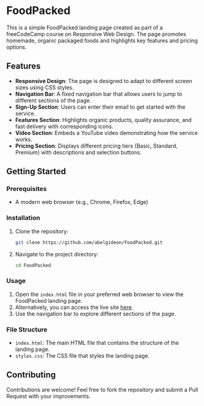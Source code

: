 # FoodPacked

This is a simple FoodPacked landing page created as part of a freeCodeCamp course on Responsive Web Design. The page promotes homemade, organic packaged foods and highlights key features and pricing options.

## Features

- **Responsive Design**: The page is designed to adapt to different screen sizes using CSS styles.
- **Navigation Bar**: A fixed navigation bar that allows users to jump to different sections of the page.
- **Sign-Up Section**: Users can enter their email to get started with the service.
- **Features Section**: Highlights organic products, quality assurance, and fast delivery with corresponding icons.
- **Video Section**: Embeds a YouTube video demonstrating how the service works.
- **Pricing Section**: Displays different pricing tiers (Basic, Standard, Premium) with descriptions and selection buttons.

## Getting Started

### Prerequisites

- A modern web browser (e.g., Chrome, Firefox, Edge)

### Installation

1. Clone the repository:
   ```bash
   git clone https://github.com/abelgideon/FoodPacked.git
   ```
2. Navigate to the project directory:
   ```bash
   cd FoodPacked
   ```
### Usage

1. Open the `index.html` file in your preferred web browser to view the FoodPacked landing page.
2. Alternatively, you can access the live site [here](https://abelgideon.github.io/FoodPacked/).
3. Use the navigation bar to explore different sections of the page.

### File Structure

- `index.html`: The main HTML file that contains the structure of the landing page.
- `styles.css`: The CSS file that styles the landing page.

## Contributing

Contributions are welcome! Feel free to fork the repository and submit a Pull Request with your improvements.